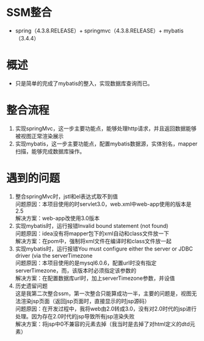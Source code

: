 # SSM整合
* spring（4.3.8.RELEASE）+ springmvc（4.3.8.RELEASE）+ mybatis（3.4.4）

# 概述
* 只是简单的完成了mybatis的整入，实现数据库查询而已。

# 整合流程
   1. 实现springMvc，这一步主要功能点，能够处理http请求，并且返回数据能够被视图正常渲染展示
   2. 实现mybatis，这一步主要功能点，配置mybatis数据源，实体别名，mapper扫描，能够完成数据库操作。


# 遇到的问题
   1. 整合springMvc时，jstl和el表达式取不到值     
    问题原因：本项目使用的时servlet3.0，web.xml中web-app使用的版本是2.5     
    解决方案：web-app改使用3.0版本      
   2. 实现mybatis时，运行报错Invalid bound statement (not found)     
    问题原因：idea没有将mapper包下的xml自动和class文件放一下      
    解决方案：在pom中，强制将xml文件在编译时和class文件放一起     
   3. 实现mybatis时，运行报错You must configure either the server or JDBC driver (via the serverTimezone     
    问题原因：本项目使用的是mysql6.0.6，配置url时没有指定serverTimezone，而，该版本时必须指定该参数的     
    解决方案：在配置数据库url时，加上serverTimezone参数，并设值    
   4. 历史遗留问题     
    这是我第二次整合ssm，第一次整合只能算成功一半，主要的问题是，视图无法渲染jsp页面（返回jsp页面时，直接显示的时jsp源码）     
     问题原因：在开发过程中，我将web由2.0转成3.0，没有对2.0时代的jsp进行处理。因为存在2.0时代的jsp导致所有jsp渲染失败     
     解决方案：将jsp中0不兼容的元素去掉（我当时是去掉了对html定义的dtd元素）     